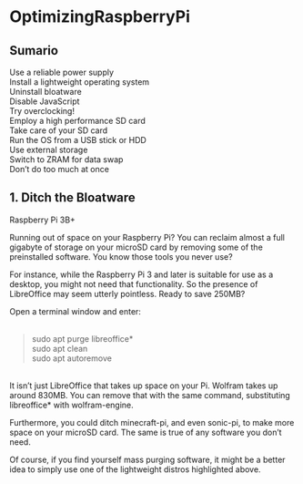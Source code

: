 # OptimizingRaspberryPi

## Sumario

Use a reliable power supply<br>
Install a lightweight operating system<br>
Uninstall bloatware<br>
Disable JavaScript<br>
Try overclocking!<br>
Employ a high performance SD card<br>
Take care of your SD card<br>
Run the OS from a USB stick or HDD<br>
Use external storage<br>
Switch to ZRAM for data swap<br>
Don’t do too much at once<br>


## 1. Ditch the Bloatware

Raspberry Pi 3B+

Running out of space on your Raspberry Pi? You can reclaim almost a full gigabyte of storage on your microSD card by removing some of the preinstalled software. You know those tools you never use?<br>

For instance, while the Raspberry Pi 3 and later is suitable for use as a desktop, you might not need that functionality. So the presence of LibreOffice may seem utterly pointless. Ready to save 250MB?<br>

Open a terminal window and enter:<br>
<br>
>sudo apt purge libreoffice*<br>
>sudo apt clean<br>
>sudo apt autoremove<br>
<br>
It isn’t just LibreOffice that takes up space on your Pi. Wolfram takes up around 830MB. You can remove that with the same command, substituting libreoffice* with wolfram-engine.

Furthermore, you could ditch minecraft-pi, and even sonic-pi, to make more space on your microSD card. The same is true of any software you don’t need.<br>

Of course, if you find yourself mass purging software, it might be a better idea to simply use one of the lightweight distros highlighted above.<br>

